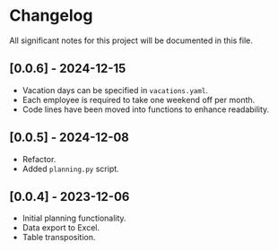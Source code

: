 # Changelog

All significant notes for this project will be documented in this file.

## [0.0.6] - 2024-12-15
- Vacation days can be specified in `vacations.yaml`.
- Each employee is required to take one weekend off per month.
- Code lines have been moved into functions to enhance readability.

## [0.0.5] - 2024-12-08
- Refactor.
- Added `planning.py` script.

## [0.0.4] - 2023-12-06
- Initial planning functionality.
- Data export to Excel.
- Table transposition.